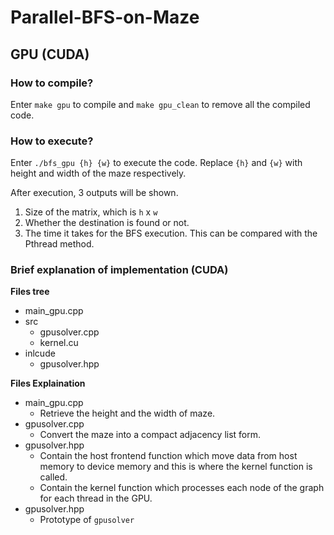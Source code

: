 # Parallel-BFS-on-Maze

## GPU (CUDA)
### How to compile?
Enter ```make gpu``` to compile and ```make gpu_clean``` to remove all the compiled code.

### How to execute?
Enter ```./bfs_gpu {h} {w}``` to execute the code. Replace ```{h}``` and ```{w}``` with height and width of the maze respectively.

After execution, 3 outputs will be shown. 
1. Size of the matrix, which is ```h``` x ```w```
2. Whether the destination is found or not.
3. The time it takes for the BFS execution. This can be compared with the Pthread method.


### Brief explanation of implementation (CUDA)

**Files tree**
* main_gpu.cpp
* src
    * gpusolver.cpp
    * kernel.cu
* inlcude 
    * gpusolver.hpp

**Files Explaination**
* main_gpu.cpp
    * Retrieve the height and the width of maze.
* gpusolver.cpp
    * Convert the maze into a compact adjacency list form.
* gpusolver.hpp
    * Contain the host frontend function which move data from host memory to device memory and this is where the kernel function is called.
    * Contain the kernel function which processes each node of the graph for each thread in the GPU.
* gpusolver.hpp
    * Prototype of ```gpusolver```  



